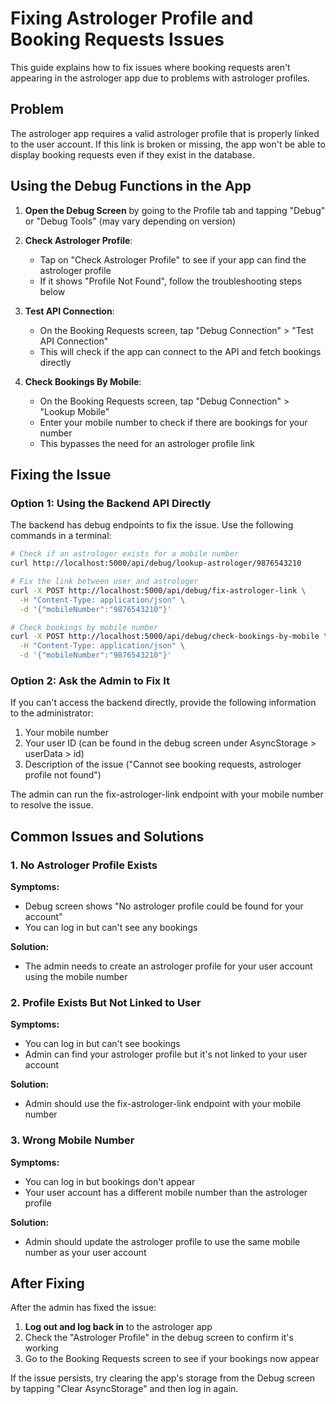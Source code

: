 # Fixing Astrologer Profile and Booking Requests Issues

This guide explains how to fix issues where booking requests aren't appearing in the astrologer app due to problems with astrologer profiles.

## Problem

The astrologer app requires a valid astrologer profile that is properly linked to the user account. If this link is broken or missing, the app won't be able to display booking requests even if they exist in the database.

## Using the Debug Functions in the App

1. **Open the Debug Screen** by going to the Profile tab and tapping "Debug" or "Debug Tools" (may vary depending on version)

2. **Check Astrologer Profile**:
   - Tap on "Check Astrologer Profile" to see if your app can find the astrologer profile
   - If it shows "Profile Not Found", follow the troubleshooting steps below

3. **Test API Connection**:
   - On the Booking Requests screen, tap "Debug Connection" > "Test API Connection"
   - This will check if the app can connect to the API and fetch bookings directly

4. **Check Bookings By Mobile**:
   - On the Booking Requests screen, tap "Debug Connection" > "Lookup Mobile" 
   - Enter your mobile number to check if there are bookings for your number
   - This bypasses the need for an astrologer profile link

## Fixing the Issue

### Option 1: Using the Backend API Directly

The backend has debug endpoints to fix the issue. Use the following commands in a terminal:

```bash
# Check if an astrologer exists for a mobile number
curl http://localhost:5000/api/debug/lookup-astrologer/9876543210

# Fix the link between user and astrologer
curl -X POST http://localhost:5000/api/debug/fix-astrologer-link \
  -H "Content-Type: application/json" \
  -d '{"mobileNumber":"9876543210"}'

# Check bookings by mobile number
curl -X POST http://localhost:5000/api/debug/check-bookings-by-mobile \
  -H "Content-Type: application/json" \
  -d '{"mobileNumber":"9876543210"}'
```

### Option 2: Ask the Admin to Fix It

If you can't access the backend directly, provide the following information to the administrator:

1. Your mobile number
2. Your user ID (can be found in the debug screen under AsyncStorage > userData > id)
3. Description of the issue ("Cannot see booking requests, astrologer profile not found")

The admin can run the fix-astrologer-link endpoint with your mobile number to resolve the issue.

## Common Issues and Solutions

### 1. No Astrologer Profile Exists

**Symptoms:**
- Debug screen shows "No astrologer profile could be found for your account"
- You can log in but can't see any bookings

**Solution:**
- The admin needs to create an astrologer profile for your user account using the mobile number

### 2. Profile Exists But Not Linked to User

**Symptoms:**
- You can log in but can't see bookings
- Admin can find your astrologer profile but it's not linked to your user account

**Solution:**
- Admin should use the fix-astrologer-link endpoint with your mobile number

### 3. Wrong Mobile Number

**Symptoms:**
- You can log in but bookings don't appear
- Your user account has a different mobile number than the astrologer profile

**Solution:**
- Admin should update the astrologer profile to use the same mobile number as your user account

## After Fixing

After the admin has fixed the issue:

1. **Log out and log back in** to the astrologer app
2. Check the "Astrologer Profile" in the debug screen to confirm it's working
3. Go to the Booking Requests screen to see if your bookings now appear

If the issue persists, try clearing the app's storage from the Debug screen by tapping "Clear AsyncStorage" and then log in again. 